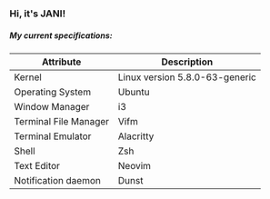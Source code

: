 ### Hi, it's JANI!

##### My current specifications:

| Attribute             | Description                    |
| --------------------- | ------------------------------ |
| Kernel                | Linux version 5.8.0-63-generic |
| Operating System      | Ubuntu                         |
| Window Manager        | i3                             |
| Terminal File Manager | Vifm                           |
| Terminal Emulator     | Alacritty                      |
| Shell                 | Zsh                            |
| Text Editor           | Neovim                         |
| Notification daemon   | Dunst                          |

<!--
**hollerjanos/hollerjanos** is a ✨ _special_ ✨ repository because its `README.md` (this file) appears on your GitHub profile.

Here are some ideas to get you started:

- 🔭 I’m currently working on ...
- 🌱 I’m currently learning ...
- 👯 I’m looking to collaborate on ...
- 🤔 I’m looking for help with ...
- 💬 Ask me about ...
- 📫 How to reach me: ...
- 😄 Pronouns: ...
- ⚡ Fun fact: ...
-->
